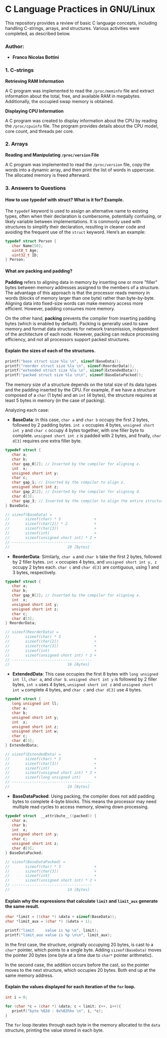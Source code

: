 # C Language Practices in GNU/Linux

This repository provides a review of basic C language concepts, including handling C-strings, arrays, and structures. Various activities were completed, as described below.

### Author:
- **Franco Nicolas Bottini**

### 1. C-strings

**Retrieving RAM Information**

A C program was implemented to read the `/proc/meminfo` file and extract information about the total, free, and available RAM in megabytes. Additionally, the occupied swap memory is obtained.

**Displaying CPU Information**

A C program was created to display information about the CPU by reading the `/proc/cpuinfo` file. The program provides details about the CPU model, core count, and threads per core.

### 2. Arrays

**Reading and Manipulating `/proc/version` File**

A C program was implemented to read the `/proc/version` file, copy the words into a dynamic array, and then print the list of words in uppercase. The allocated memory is freed afterward.

### 3. Answers to Questions

#### How to use typedef with struct? What is it for? Example.

The `typedef` keyword is used to assign an alternative name to existing types, often when their declaration is cumbersome, potentially confusing, or likely variable between implementations. It is commonly used with structures to simplify their declaration, resulting in cleaner code and avoiding the frequent use of the `struct` keyword. Here’s an example:

```C
typedef struct Person { 
   char Name[50];
   uint8_t Age;
   uint32_t ID; 
} Person; 
```

#### What are packing and padding?

**Padding** refers to aligning data in memory by inserting one or more "filler" bytes between memory addresses assigned to the members of a structure. The advantage of this approach is that the processor reads memory in words (blocks of memory larger than one byte) rather than byte-by-byte. Aligning data into fixed-size words can make memory access more efficient. However, padding consumes more memory.

On the other hand, **packing** prevents the compiler from inserting padding bytes (which is enabled by default). Packing is generally used to save memory and format data structures for network transmission, independent of the architecture of each node. However, packing can reduce processing efficiency, and not all processors support packed structures.

#### Explain the sizes of each of the structures.

```C
printf("base struct size %lu \n", sizeof(BaseData));
printf("reorder struct size %lu \n", sizeof(ReorderData));
printf("extended struct size %lu \n", sizeof(ExtendedData));
printf("packed struct size %lu \n\n", sizeof(BaseDataPacked));
```

The memory size of a structure depends on the total size of its data types and the padding inserted by the CPU. For example, if we have a structure composed of a `char` (1 byte) and an `int` (4 bytes), the structure requires at least 5 bytes in memory (in the case of packing).

Analyzing each case:

- **BaseData**: In this case, `char a` and `char b` occupy the first 2 bytes, followed by 2 padding bytes. `int x` occupies 4 bytes, `unsigned short int y` and `char c` occupy 4 bytes together, with one filler byte to complete. `unsigned short int z` is padded with 2 bytes, and finally, `char d[3]` requires one extra filler byte.

```C
typedef struct {
   char a;
   char b;
   char gap_0[2]; // Inserted by the compiler for aligning x.
   int  x;
   unsigned short int y;
   char c;
   char gap_1; // Inserted by the compiler to align z.
   unsigned short int z;
   char gap_2[2]; // Inserted by the compiler for aligning d.
   char d[3];
   char gap_3; // Inserted by the compiler to align the entire structure within an array.
} BaseData; 

// sizeof(BaseData) = 
//       sizeof(char) * 5               +
//       sizeof(char[2]) * 2            +
//       sizeof(char[3])                +
//       sizeof(int)                    +
//       sizeof(unsigned short int) * 2 +
// ------------------------------------
//                          20 [Bytes]
```

- **ReorderData**: Similarly, `char a` and `char b` take the first 2 bytes, followed by 2 filler bytes. `int x` occupies 4 bytes, and `unsigned short int y, z` occupy 2 bytes each. `char c` and `char d[3]` are contiguous, using 1 and 3 bytes, respectively.

```C
typedef struct {
   char a;
   char b;
   char gap_0[2]; // Inserted by the compiler for aligning x.
   int  x;
   unsigned short int y;
   unsigned short int z;
   char c;
   char d[3];
} ReorderData;

// sizeof(ReorderData) = 
//       sizeof(char) * 3               +
//       sizeof(char[2])                +
//       sizeof(char[3])                +
//       sizeof(int)                    +
//       sizeof(unsigned short int) * 2 +
// ------------------------------------
//                          16 [Bytes]
```

- **ExtendedData**: This case occupies the first 8 bytes with `long unsigned int ll`, `char a`, and `char b`. `unsigned short int y` is followed by 2 filler bytes, `int x` uses 4 bytes, `unsigned short int z` and `unsigned short int w` complete 4 bytes, and `char c` and `char d[3]` use 4 bytes.

```C
typedef struct {
   long unsigned int ll;
   char a;
   char b;
   unsigned short int y;
   int  x;
   unsigned short int z;
   unsigned short int w;
   char c;
   char d[3];
} ExtendedData;

// sizeof(ExtendedData) = 
//       sizeof(char) * 3               +
//       sizeof(char[3])                +
//       sizeof(int)                    +
//       sizeof(unsigned short int) * 3 +
//       sizeof(long unsigned int)      +
// ------------------------------------
//                          24 [Bytes]
```

- **BaseDataPacked**: Using packing, the compiler does not add padding bytes to complete 4-byte blocks. This means the processor may need multiple read cycles to access memory, slowing down processing.

```C
typedef struct  __attribute__((packed)) {
   char a;
   char b;
   int  x;
   unsigned short int y;
   char c;
   unsigned short int z;
   char d[3];
} BaseDataPacked;

// sizeof(BaseDataPacked) = 
//       sizeof(char) * 3               +
//       sizeof(char[3])                +
//       sizeof(int)                    +
//       sizeof(unsigned short int) * 2 +
// ------------------------------------
//                          14 [Bytes]
```

#### Explain why the expressions that calculate `limit` and `limit_aux` generate the same result.

```C   
char *limit = ((char *) &data + sizeof(BaseData)); 
char *limit_aux = (char *) (&data + 1);

printf("limit     value is %p \n", limit); 
printf("limit_aux value is %p \n\n", limit_aux);
```

In the first case, the structure, originally occupying 20 bytes, is cast to a `char*` pointer, which points to a single byte. Adding `sizeof(BaseData)` moves the pointer 20 bytes (one byte at a time due to `char*` pointer arithmetic). 

In the second case, the addition occurs before the cast, so the pointer moves to the next structure, which occupies 20 bytes. Both end up at the same memory address.

#### Explain the values displayed for each iteration of the `for` loop.

```C
int i = 0;

for (char *c = (char *) &data; c < limit; c++, i++){
   printf("byte %02d : 0x%02hhx \n", i, *c);
}
```

The `for` loop iterates through each byte in the memory allocated to the `data` structure, printing the value stored in each byte.
